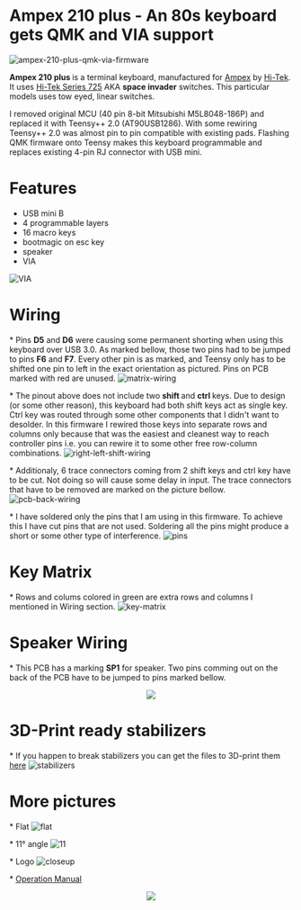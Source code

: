
# <b> Ampex 210 plus </b> - An 80s keyboard gets QMK and VIA support 

![ampex-210-plus-qmk-via-firmware](https://github.com/vuckale/ampex-210-plus-qmk-via-firmware/blob/main/overview.png?raw=true)

<!--*A short description of the keyboard/project*-->
<b> Ampex 210 plus </b> is a terminal keyboard, manufactured for [Ampex](https://en.wikipedia.org/wiki/Ampex) by [Hi-Tek](https://deskthority.net/wiki/Hi-Tek_Corporation). It uses [Hi-Tek Series 725](https://deskthority.net/wiki/Hi-Tek_Series_725) AKA <b> space invader</b> switches. This particular models uses tow eyed, linear switches.

I removed original MCU (40 pin 8-bit Mitsubishi M5L8048-186P) and replaced it with Teensy++ 2.0 (AT90USB1286). With some rewiring Teensy++ 2.0 was almost pin to pin compatible with existing pads. Flashing QMK firmware onto Teensy makes this keyboard programmable and replaces existing 4-pin RJ connector with USB mini.

# Features

* USB mini B
* 4 programmable layers
* 16 macro keys
* bootmagic on esc key
* speaker
* VIA

![VIA](https://github.com/vuckale/ampex-210-plus-qmk-via-firmware/blob/main/docs/VIA.png?raw=true)

# Wiring
&ast; Pins <b>D5</b> and <b>D6</b> were causing some permanent shorting when using this keyboard over USB 3.0. As marked bellow, those two pins had to be jumped to pins <b>F6</b> and <b>F7</b>. Every other pin is as marked, and Teensy only has to be shifted one pin to left in the exact orientation as pictured. Pins on PCB marked with red are unused.
![matrix-wiring](https://github.com/vuckale/ampex-210-plus-qmk-via-firmware/blob/main/docs/wiring.png?raw=true)

&ast; The pinout above does not include two <b> shift </b> and <b> ctrl </b> keys. Due to design (or some other reason), this keyboard had both shift keys act as single key. Ctrl key was routed through some other components that I didn't want to desolder. In this firmware I rewired those keys into separate rows and columns only because that was the easiest and cleanest way to reach controller pins i.e. you can rewire it to some other free row-column combinations. 
![right-left-shift-wiring](https://github.com/vuckale/ampex-210-plus-qmk-via-firmware/blob/main/docs/custom-wiring.png?raw=true)

&ast; Additionaly, 6 trace connectors coming from 2 shift keys and ctrl key have to be cut. Not doing so will cause some delay in input. The trace connectors that have to be removed are marked on the picture bellow.
![pcb-back-wiring](https://github.com/vuckale/ampex-210-plus-qmk-via-firmware/blob/main/docs/pcb-back-custom-wiring.png?raw=true)

&ast; I have soldered only the pins that I am using in this firmware. To achieve this I have cut pins that are not used. Soldering all the pins might produce a short or some other type of interference. 
![pins](https://github.com/vuckale/ampex-210-plus-qmk-via-firmware/blob/main/docs/pins.png?raw=true)

# Key Matrix
&ast; Rows and colums colored in green are extra rows and columns I mentioned in Wiring section.
![key-matrix](https://github.com/vuckale/ampex-210-plus-qmk-via-firmware/blob/main/docs/matrix.png?raw=true)
# Speaker Wiring
&ast; This PCB has a marking <b>SP1</b> for speaker. Two pins comming out on the back of the PCB have to be jumped to pins marked bellow.
<p align="center">
  <img src="https://github.com/vuckale/ampex-210-plus-qmk-via-firmware/blob/main/docs/speaker-wiring.png?raw=true" />
</p>

# 3D-Print ready stabilizers
&ast; If you happen to break stabilizers you can get the files to 3D-print them [here](https://github.com/vuckale/ampex-210-plus-qmk-via-firmware/blob/main/stabilizers_stl/) 
![stabilizers](https://github.com/vuckale/ampex-210-plus-qmk-via-firmware/blob/main/stabilizers_stl/ampex_210_plus_stabilizer_stl.gif?raw=true)

# More pictures
&ast; Flat
![flat](https://github.com/vuckale/ampex-210-plus-qmk-via-firmware/blob/main/docs/flat.png?raw=true)

&ast; 11° angle
![11](https://github.com/vuckale/ampex-210-plus-qmk-via-firmware/blob/main/docs/11.png?raw=true)

&ast; Logo
![closeup](https://github.com/vuckale/ampex-210-plus-qmk-via-firmware/blob/main/docs/closeup.png?raw=true)

&ast; [Operation Manual](https://archive.org/details/bitsavers_ampextermiperatingManualApr84_11028631/mode/2up)

<p align="center">
  <img src="https://github.com/vuckale/ampex-210-plus-qmk-via-firmware/blob/main/docs/handbook-overview-terminal.png?raw=true" />
</p>
<!--* Keyboard Maintainer: [vuckale](https://github.com/yourusername)
* Hardware Supported: Teensy++ 2.0 USB based microcontroller
* Hardware Availability: *Links to where you can find this hardware*-->

<!--Make example for this keyboard (after setting up your build environment):

    make compaq-mx-11800:default

Flashing example for this keyboard:i

    make compaq-mx-11800:default:flash

or for VIA support:
    
    make compaq-mx-11800:via:flash

<!--See the [build environment setup](https://docs.qmk.fm/#/getting_started_build_tools) and the [make instructions](https://docs.qmk.fm/#/getting_started_make_guide) for more information. Brand new to QMK? Start with our [Complete Newbs Guide](https://docs.qmk.fm/#/newbs).-->
